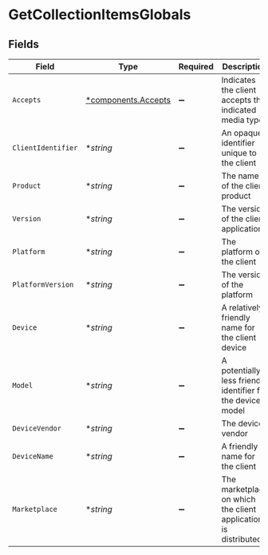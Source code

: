 # GetCollectionItemsGlobals


## Fields

| Field                                                          | Type                                                           | Required                                                       | Description                                                    | Example                                                        |
| -------------------------------------------------------------- | -------------------------------------------------------------- | -------------------------------------------------------------- | -------------------------------------------------------------- | -------------------------------------------------------------- |
| `Accepts`                                                      | [*components.Accepts](../../models/components/accepts.md)      | :heavy_minus_sign:                                             | Indicates the client accepts the indicated media types         |                                                                |
| `ClientIdentifier`                                             | **string*                                                      | :heavy_minus_sign:                                             | An opaque identifier unique to the client                      | abc123                                                         |
| `Product`                                                      | **string*                                                      | :heavy_minus_sign:                                             | The name of the client product                                 | Plex for Roku                                                  |
| `Version`                                                      | **string*                                                      | :heavy_minus_sign:                                             | The version of the client application                          | 2.4.1                                                          |
| `Platform`                                                     | **string*                                                      | :heavy_minus_sign:                                             | The platform of the client                                     | Roku                                                           |
| `PlatformVersion`                                              | **string*                                                      | :heavy_minus_sign:                                             | The version of the platform                                    | 4.3 build 1057                                                 |
| `Device`                                                       | **string*                                                      | :heavy_minus_sign:                                             | A relatively friendly name for the client device               | Roku 3                                                         |
| `Model`                                                        | **string*                                                      | :heavy_minus_sign:                                             | A potentially less friendly identifier for the device model    | 4200X                                                          |
| `DeviceVendor`                                                 | **string*                                                      | :heavy_minus_sign:                                             | The device vendor                                              | Roku                                                           |
| `DeviceName`                                                   | **string*                                                      | :heavy_minus_sign:                                             | A friendly name for the client                                 | Living Room TV                                                 |
| `Marketplace`                                                  | **string*                                                      | :heavy_minus_sign:                                             | The marketplace on which the client application is distributed | googlePlay                                                     |